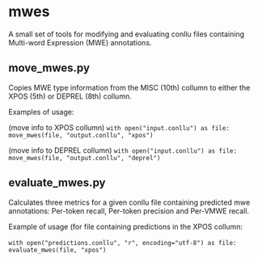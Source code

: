 # mwes

A small set of tools for modifying and evaluating conllu files containing Multi-word Expression (MWE) annotations.

## move_mwes.py

Copies MWE type information from the MISC (10th) collumn to either the XPOS (5th) or DEPREL (8th) collumn.

Examples of usage:

(move info to XPOS collumn)
```with open("input.conllu") as file:```
```    move_mwes(file, "output.conllu", "xpos")```

(move info to DEPREL collumn)
```with open("input.conllu") as file:```
```    move_mwes(file, "output.conllu", "deprel")```

## evaluate_mwes.py

Calculates three metrics for a given conllu file containing predicted mwe annotations: Per-token recall, Per-token precision and Per-VMWE recall.

Example of usage (for file containing predictions in the XPOS collumn:

```with open("predictions.conllu", "r", encoding="utf-8") as file:```
```    evaluate_mwes(file, "xpos")```
